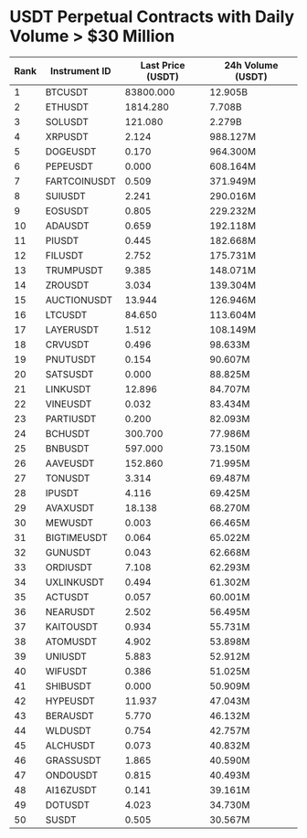 # USDT Perpetual Contracts with Daily Volume > $30 Million

| Rank | Instrument ID | Last Price (USDT) | 24h Volume (USDT) |
|------|---------------|-------------------|-------------------|
| 1 | BTCUSDT | 83800.000 | 12.905B |
| 2 | ETHUSDT | 1814.280 | 7.708B |
| 3 | SOLUSDT | 121.080 | 2.279B |
| 4 | XRPUSDT | 2.124 | 988.127M |
| 5 | DOGEUSDT | 0.170 | 964.300M |
| 6 | PEPEUSDT | 0.000 | 608.164M |
| 7 | FARTCOINUSDT | 0.509 | 371.949M |
| 8 | SUIUSDT | 2.241 | 290.016M |
| 9 | EOSUSDT | 0.805 | 229.232M |
| 10 | ADAUSDT | 0.659 | 192.118M |
| 11 | PIUSDT | 0.445 | 182.668M |
| 12 | FILUSDT | 2.752 | 175.731M |
| 13 | TRUMPUSDT | 9.385 | 148.071M |
| 14 | ZROUSDT | 3.034 | 139.304M |
| 15 | AUCTIONUSDT | 13.944 | 126.946M |
| 16 | LTCUSDT | 84.650 | 113.604M |
| 17 | LAYERUSDT | 1.512 | 108.149M |
| 18 | CRVUSDT | 0.496 | 98.633M |
| 19 | PNUTUSDT | 0.154 | 90.607M |
| 20 | SATSUSDT | 0.000 | 88.825M |
| 21 | LINKUSDT | 12.896 | 84.707M |
| 22 | VINEUSDT | 0.032 | 83.434M |
| 23 | PARTIUSDT | 0.200 | 82.093M |
| 24 | BCHUSDT | 300.700 | 77.986M |
| 25 | BNBUSDT | 597.000 | 73.150M |
| 26 | AAVEUSDT | 152.860 | 71.995M |
| 27 | TONUSDT | 3.314 | 69.487M |
| 28 | IPUSDT | 4.116 | 69.425M |
| 29 | AVAXUSDT | 18.138 | 68.270M |
| 30 | MEWUSDT | 0.003 | 66.465M |
| 31 | BIGTIMEUSDT | 0.064 | 65.022M |
| 32 | GUNUSDT | 0.043 | 62.668M |
| 33 | ORDIUSDT | 7.108 | 62.293M |
| 34 | UXLINKUSDT | 0.494 | 61.302M |
| 35 | ACTUSDT | 0.057 | 60.001M |
| 36 | NEARUSDT | 2.502 | 56.495M |
| 37 | KAITOUSDT | 0.934 | 55.731M |
| 38 | ATOMUSDT | 4.902 | 53.898M |
| 39 | UNIUSDT | 5.883 | 52.912M |
| 40 | WIFUSDT | 0.386 | 51.025M |
| 41 | SHIBUSDT | 0.000 | 50.909M |
| 42 | HYPEUSDT | 11.937 | 47.043M |
| 43 | BERAUSDT | 5.770 | 46.132M |
| 44 | WLDUSDT | 0.754 | 42.757M |
| 45 | ALCHUSDT | 0.073 | 40.832M |
| 46 | GRASSUSDT | 1.865 | 40.590M |
| 47 | ONDOUSDT | 0.815 | 40.493M |
| 48 | AI16ZUSDT | 0.141 | 39.161M |
| 49 | DOTUSDT | 4.023 | 34.730M |
| 50 | SUSDT | 0.505 | 30.567M |
